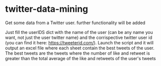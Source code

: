 # twitter-data-mining
Get some data from a Twitter user. further functionality will be added

Just fill the userIDS dict with the name of the user (can be any name you want, not just the user twitter name) and the corrispective twitter user id (you can find it here: https://tweeterid.com/). Launch the script and it will output an excel file where each sheet contain the best tweets of the user. The best tweets are the tweets where the number of like and retweet is greater than the total average of the like and retweets of the user's tweets  

